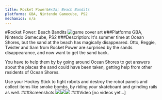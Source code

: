 ```yaml
---
title: Rocket Power&#x3a; Beach Bandits
platforms: GBA, Nintendo Gamecube, PS2
mechanics: n/a
---
```

#Rocket Power: Beach Bandits
![game cover art](//images.igdb.com/igdb/image/upload/t_cover_big/jwj3lvszszoiq1zwv9ss.jpg "Logo Title Text 1")
###Platforms
GBA, Nintendo Gamecube, PS2
###Description:
It's summer time at Ocean Shores, but the sand at the beach has magically disappeared. Otto, Reggie, Twister and Sam from Rocket Power are surprised by the sands disappearance, and now want to get the sand back. 
 
You have to help them by by going around Ocean Shores to get answers about the places the sand could have been taken, getting help from other residents of Ocean Shores. 
 
Use your Hockey Stick to fight robots and destroy the robot panels and collect items like smoke bombs, by riding your skateboard and grinding rails as well.
###Screenshots
<a target="_blank" href="//images.igdb.com/igdb/image/upload/t_cover_big/tjbumjpwfdv5qn3jelui.jpg"><img src="//images.igdb.com/igdb/image/upload/t_thumb/tjbumjpwfdv5qn3jelui.jpg"/></a><a target="_blank" href="//images.igdb.com/igdb/image/upload/t_cover_big/qv3vruiyrgbx3qbn198x.jpg"><img src="//images.igdb.com/igdb/image/upload/t_thumb/qv3vruiyrgbx3qbn198x.jpg"/></a><a target="_blank" href="//images.igdb.com/igdb/image/upload/t_cover_big/u18ugyqhxcqcwbyxojhr.jpg"><img src="//images.igdb.com/igdb/image/upload/t_thumb/u18ugyqhxcqcwbyxojhr.jpg"/></a>
###Video
[no videos yet...]
